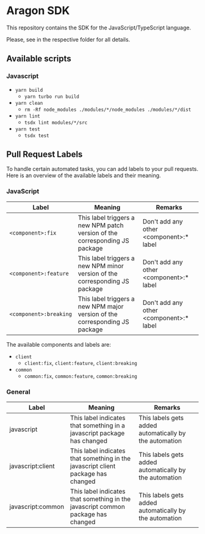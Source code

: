 # Aragon SDK

This repository contains the SDK for the JavaScript/TypeScript language.

Please, see in the respective folder for all details.

## Available scripts

### Javascript

- `yarn build`
  - `yarn turbo run build`
- `yarn clean`
  - `rm -Rf node_modules ./modules/*/node_modules ./modules/*/dist`
- `yarn lint`
  - `tsdx lint modules/*/src`
- `yarn test`
  - `tsdx test`

## Pull Request Labels

To handle certain automated tasks, you can add labels to your pull requests. Here is an overview of the available labels and their meaning.

### JavaScript

| Label             | Meaning                                                                                             | Remarks                                              |
| ----------------- | --------------------------------------------------------------------------------------------------- | ------------------------------------------------------ |
| `<component>:fix`        | This label triggers a new NPM patch version of the corresponding JS package | Don't add any other &lt;component&gt;:\* label                    |
| `<component>:feature`    | This label triggers a new NPM minor version of the corresponding JS package | Don't add any other &lt;component&gt;:\* label                    |
| `<component>:breaking`   | This label triggers a new NPM major version of the corresponding JS package | Don't add any other &lt;component&gt;:\* label                    |

The available components and labels are:
- `client`
  - `client:fix`, `client:feature`, `client:breaking`
- `common`
  - `common:fix`, `common:feature`, `common:breaking`


### General

| Label             | Meaning                                                                                             | Remarks                                              |
| ----------------- | --------------------------------------------------------------------------------------------------- | ------------------------------------------------------ | 
| javascript        | This label indicates that something in a javascript package has changed                             | This labels gets added automatically by the automation |
| javascript:client | This label indicates that something in the javascript client package has changed                    | This labels gets added automatically by the automation |
| javascript:common | This label indicates that something in the javascript common package has changed                    | This labels gets added automatically by the automation |
